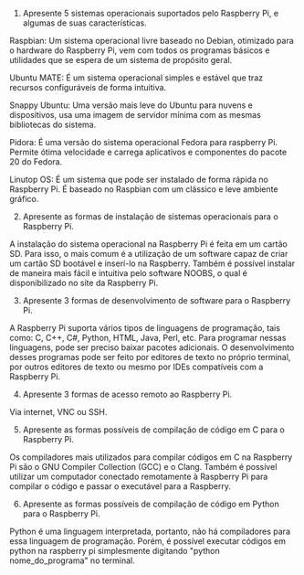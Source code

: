 1. Apresente 5 sistemas operacionais suportados pelo Raspberry Pi, e algumas de suas características.

Raspbian: Um sistema operacional livre baseado no Debian, otimizado para o hardware do Raspberry Pi, vem com todos os programas básicos e utilidades que se espera de um sistema de propósito geral.

Ubuntu MATE: É um sistema operacional simples e estável que traz recursos configuráveis de forma intuitiva.

Snappy Ubuntu: Uma versão mais leve do Ubuntu para nuvens e dispositivos, usa uma imagem de servidor mínima com as mesmas bibliotecas do sistema.

Pidora: É uma versão do sistema operacional Fedora para raspberry Pi. Permite ótima velocidade e carrega aplicativos e componentes do pacote 20 do Fedora.

Linutop OS: É um sistema que pode ser instalado de forma rápida no Raspberry Pi. É baseado no Raspbian com um clássico e leve ambiente gráfico.

2. Apresente as formas de instalação de sistemas operacionais para o Raspberry Pi.

A instalação do sistema operacional na Raspberry Pi é feita em um cartão SD. Para isso, o mais comum é a utilização de um software capaz de criar um cartão SD bootável e inserí-lo na Raspberry. Também é possível instalar de maneira mais fácil e intuitiva pelo software NOOBS, o qual é disponibilizado no site da Raspberry Pi.

3. Apresente 3 formas de desenvolvimento de software para o Raspberry Pi.

A Raspberry Pi suporta vários tipos de linguagens de programação, tais como: C, C++, C#, Python, HTML, Java, Perl, etc. Para programar nessas linguagens, pode ser preciso baixar pacotes adicionais. O desenvolvimento desses programas pode ser feito por editores de texto no próprio terminal, por outros editores de texto ou mesmo por IDEs compatíveis com a Raspberry Pi.

4. Apresente 3 formas de acesso remoto ao Raspberry Pi.

Via internet, VNC ou SSH.

5. Apresente as formas possíveis de compilação de código em C para o Raspberry Pi.

Os compiladores mais utilizados para compilar códigos em C na Raspberry Pi são o GNU Compiler Collection (GCC) e o Clang. Também é possível utilizar um computador conectado remotamente à Raspberry Pi para compilar o código e passar o executável para a Raspberry.

6. Apresente as formas possíveis de compilação de código em Python para o Raspberry Pi.

Python é uma linguagem interpretada, portanto, não há compiladores para essa linguagem de programação. Porém, é possível executar códigos em python na raspberry pi simplesmente digitando "python nome_do_programa" no terminal.
